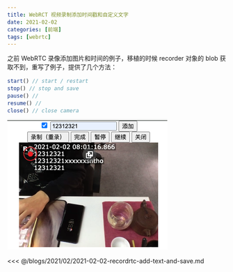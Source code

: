 ```yaml
---
title: WebRCT 视频录制添加时间戳和自定义文字 
date: 2021-02-02 
categories: [前端]
tags: [webrtc]
---
```


之前 WebRTC 录像添加图片和时间的例子，移植的时候 recorder 对象的 blob 获取不到，重写了例子，提供了几个方法：

```js
start() // start / restart
stop() // stop and save
pause() // 
resume() //
close() // close camera
```

![](./resources/webrct-preview.png)

<<< @/blogs/2021/02/2021-02-02-recordrtc-add-text-and-save.md

